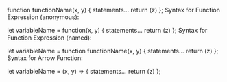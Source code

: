 function functionName(x, y) { statements... return (z) };
Syntax for Function Expression (anonymous):

let variableName = function(x, y) { statements... return (z) };
Syntax for Function Expression (named): 

let variableName = function functionName(x, y) 
{ statements... return (z) };
Syntax for Arrow Function: 

let variableName = (x, y) => { statements... return (z) }; 